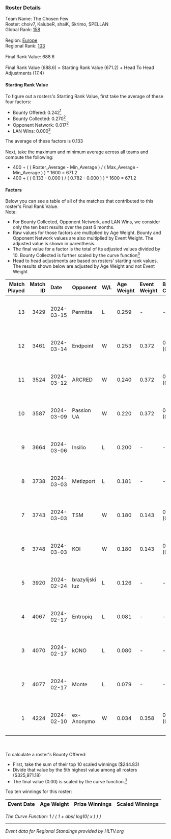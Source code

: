 ### Roster Details<br />
Team Name: The Chosen Few<br />
Roster: choiv7, KalubeR, shaiK, Skrimo, SPELLAN<br />
Global Rank: [158](../standings_global.md)<br />
<br />
Region: [Europe]( ../standings_europe.md)<br />
Regional Rank: [103]( ../standings_europe.md)<br />
<br />
Final Rank Value:  688.6<br />
<br />
Final Rank Value (688.6) = Starting Rank Value (671.2) + Head To Head Adjustments (17.4)<br />

#### Starting Rank Value<br />
To figure out a rosters's Starting Rank Value, first take the average of these four factors:<br />
- Bounty Offered: 0.242[<sup>1</sup>](#table2)
- Bounty Collected: 0.270[<sup>2</sup>](#table1)
- Opponent Network: 0.017[<sup>2</sup>](#table1)
- LAN Wins: 0.000[<sup>2</sup>](#table1)

The average of these factors is 0.133<br />
<br />
Next, take the maximum and minimum average across all teams and compute the following:<br />
- 400 + ( ( Roster_Average - Min_Average ) / ( Max_Average - Min_Average ) ) * 1600 = 671.2
- 400 + ( ( 0.133 - 0.000 ) / ( 0.782 - 0.000 ) ) * 1600 = 671.2


#### Factors<br />
Below you can see a table of all of the matches that contributed to this roster's Final Rank Value.<br />
Note:<br />

- For Bounty Collected, Opponent Network, and LAN Wins, we consider only the ten best results over the past 6 months.
- Raw values for those factors are multiplied by Age Weight. Bounty and Opponent Network values are also multiplied by Event Weight. The adjusted value is shown in parenthesis.
- The final value for a factor is the total of its adjusted values divided by 10. Bounty Collected is further scaled by the curve function[<sup>3</sup>](#curveFunction)
- Head to head adjustments are based on rosters' starting rank values. The results shown below are adjusted by Age Weight and not Event Weight
<span id="table1"></span><br />


| Match Played | Match ID | Date       | Opponent        | W/L | Age Weight | Event Weight | Bounty Collected | Opponent Network | LAN Wins  | H2H Adj. | Roster                                  |
| -: | -: | :- | :- | :- | :- | :- | :- | :- | :- | -: | :- |
|           13 |     3429 | 2024-03-15 | Permitta        | L   | 0.259      | -            | -                | -                | -         |    -1.45 | choiv7, KalubeR, shaiK, Skrimo, SPELLAN |
|           12 |     3461 | 2024-03-14 | Endpoint        | W   | 0.253      | 0.372        | 0.012 (0.001)    | 0.540 (0.051)    | 0 (0.000) |     6.06 | choiv7, KalubeR, shaiK, Skrimo, SPELLAN |
|           11 |     3524 | 2024-03-12 | ARCRED          | W   | 0.240      | 0.372        | 0.041 (0.004)    | 0.356 (0.032)    | 0 (0.000) |     5.59 | choiv7, KalubeR, shaiK, Skrimo, SPELLAN |
|           10 |     3587 | 2024-03-09 | Passion UA      | W   | 0.220      | 0.372        | 0.172 (0.014)    | 1.000 (0.082)    | 0 (0.000) |     6.28 | choiv7, KalubeR, shaiK, Skrimo, SPELLAN |
|            9 |     3664 | 2024-03-06 | Insilio         | L   | 0.200      | -            | -                | -                | -         |    -1.42 | choiv7, KalubeR, shaiK, Skrimo, SPELLAN |
|            8 |     3738 | 2024-03-03 | Metizport       | L   | 0.181      | -            | -                | -                | -         |    -1.23 | choiv7, KalubeR, shaiK, Skrimo, SPELLAN |
|            7 |     3743 | 2024-03-03 | TSM             | W   | 0.180      | 0.143        | 0.005 (0.000)    | 0.049 (0.001)    | 0 (0.000) |     2.86 | choiv7, KalubeR, shaiK, Skrimo, SPELLAN |
|            6 |     3748 | 2024-03-03 | KOI             | W   | 0.180      | 0.143        | 0.040 (0.001)    | 0.319 (0.008)    | 0 (0.000) |     4.62 | choiv7, KalubeR, shaiK, Skrimo, SPELLAN |
|            5 |     3920 | 2024-02-24 | brazylijski luz | L   | 0.126      | -            | -                | -                | -         |    -1.30 | choiv7, KalubeR, shaiK, Skrimo, SPELLAN |
|            4 |     4067 | 2024-02-17 | Entropiq        | L   | 0.081      | -            | -                | -                | -         |    -1.69 | choiv7, KalubeR, shaiK, Skrimo, SPELLAN |
|            3 |     4070 | 2024-02-17 | kONO            | L   | 0.080      | -            | -                | -                | -         |    -0.80 | choiv7, KalubeR, shaiK, Skrimo, SPELLAN |
|            2 |     4077 | 2024-02-17 | Monte           | L   | 0.079      | -            | -                | -                | -         |    -0.35 | choiv7, KalubeR, shaiK, Skrimo, SPELLAN |
|            1 |     4224 | 2024-02-10 | ex-Anonymo      | W   | 0.034      | 0.358        | 0.000 (0.000)    | 0.000 (0.000)    | 0 (0.000) |     0.19 | choiv7, KalubeR, shaiK, Skrimo, SPELLAN |

<br />
<span id="table2"></span><br />
To calculate a roster's Bounty Offered:<br />

- First, take the sum of their top 10 scaled winnings ($244.83)
- Divide that value by the 5th highest value among all rosters ($325,971.18)
- The final value (0.00) is scaled by the curve function.[<sup>3</sup>](#curveFunction)

Top ten winnings for this roster:<br />

| Event Date | Age Weight | Prize Winnings | Scaled Winnings |
| :- | -: | :- | :- |


<span id="curveFunction"></span>_The Curve Function: 1 / ( 1 + abs( log10( x ) ) )_<br />

---
_Event data for Regional Standings provided by HLTV.org_<br />
